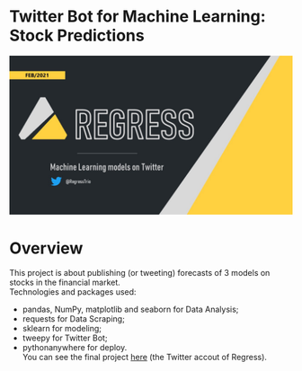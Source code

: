 # **Twitter Bot for Machine Learning: Stock Predictions**

![](https://github.com/KenzoBH/Data-Science/blob/main/Images/Regress.jpg)

# Overview   

This project is about publishing (or tweeting) forecasts of 3 models on stocks in the financial market.   
Technologies and packages used:
- pandas, NumPy, matplotlib and seaborn for Data Analysis;
- requests for Data Scraping;
- sklearn for modeling;
- tweepy for Twitter Bot;
- pythonanywhere for deploy.   
You can see the final project [here](https://twitter.com/RegressTrio) (the Twitter accout of Regress).
